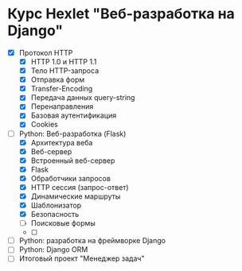 # Курс Hexlet "Веб-разработка на Django"

- [x] Протокол HTTP
  - [x] HTTP 1.0 и HTTP 1.1
  - [x] Тело HTTP-запроса
  - [x] Отправка форм
  - [x] Transfer-Encoding
  - [x] Передача данных query-string
  - [x] Перенаправления
  - [x] Базовая аутентификация
  - [x] Cookies
- [ ] Python: Веб-разработка (Flask)
  - [x] Архитектура веба
  - [x] Веб-сервер
  - [x] Встроенный веб-сервер
  - [x] Flask
  - [x] Обработчики запросов
  - [x] HTTP сессия (запрос-ответ)
  - [x] Динамические маршруты
  - [x] Шаблонизатор
  - [x] Безопасность
  - [ ] Поисковые формы
  - [ ]
- [ ] Python: разработка на фреймворке Django
- [ ] Python: Django ORM
- [ ] Итоговый проект "Менеджер задач"